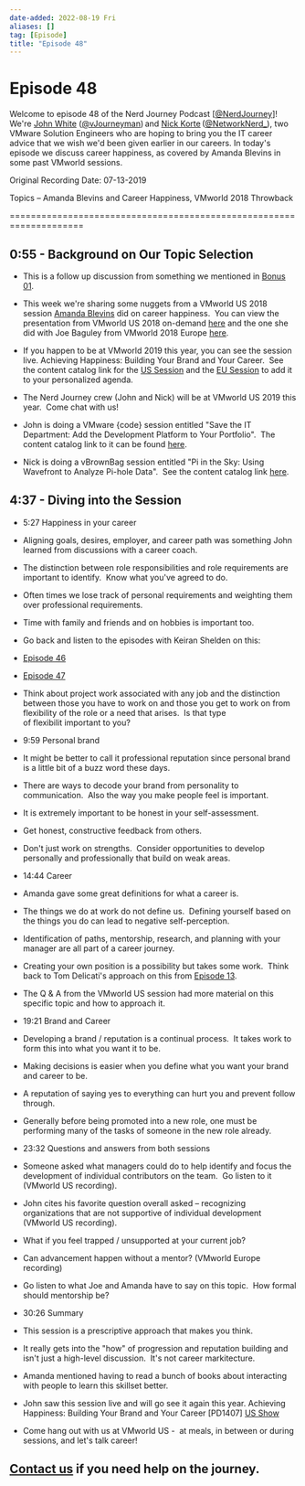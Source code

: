 ```yaml
---
date-added: 2022-08-19 Fri
aliases: []
tag: [Episode]
title: "Episode 48"
---
```


# Episode 48

Welcome to episode 48 of the Nerd Journey Podcast [[@NerdJourney](https://twitter.com/NerdJourney/)]! We're [John White](https://www.linkedin.com/in/vJourneyman/) ([@vJourneyman](https://twitter.com/vJourneyman)) and [Nick Korte](https://www.linkedin.com/in/nickkortenetworknerd/) ([@NetworkNerd_](https://twitter.com/NetworkNerd_/)), two VMware Solution Engineers who are hoping to bring you the IT career advice that we wish we'd been given earlier in our careers. In today's episode we discuss career happiness, as covered by Amanda Blevins in some past VMworld sessions.   

Original Recording Date: 07-13-2019 

Topics – Amanda Blevins and Career Happiness, VMworld 2018 Throwback 

==================================================================== 

## 0:55 - Background on Our Topic Selection 

* This is a follow up discussion from something we mentioned in [Bonus 01](http://nerd-journey.com/nerd-journey-bonus-01-vmworld-2018-experiences-vendor-announcements-and-more-professional-networking-at-conferences/). 

* This week we're sharing some nuggets from a VMworld US 2018 session [Amanda Blevins](https://twitter.com/AmandaBlev) did on career happiness.  You can view the presentation from VMworld US 2018 on-demand [here]([https://videos.vmworld.com/global/2018?q=LDT1907BU](https://videos.vmworld.com/global/2018?q=LDT1907BU)) and the one she did with Joe Baguley from VMworld 2018 Europe [here]([https://videos.vmworld.com/global/2018?q=LDT1907BE](https://videos.vmworld.com/global/2018?q=LDT1907BE)). 

* If you happen to be at VMworld 2019 this year, you can see the session live. Achieving Happiness: Building Your Brand and Your Career.  See the content catalog link for the [US Session]([https://my.vmworld.com/widget/vmware/vmworld19us/us19catalog?search=PD1407U](https://my.vmworld.com/widget/vmware/vmworld19us/us19catalog?search=PD1407U)) and the [EU Session](https://my.vmworld.com/widget/vmware/vmworld19eu/eu19catalog?search=PD1407E) to add it to your personalized agenda. 

* The Nerd Journey crew (John and Nick) will be at VMworld US 2019 this year.  Come chat with us! 

* John is doing a VMware {code} session entitled "Save the IT Department: Add the Development Platform to Your Portfolio".  The content catalog link to it can be found [here]([https://my.vmworld.com/widget/vmware/vmworld19us/us19catalog?search=%22save%20the%20it%20department%22](https://my.vmworld.com/widget/vmware/vmworld19us/us19catalog?search=%22save%20the%20it%20department%22)). 

* Nick is doing a vBrownBag session entitled "Pi in the Sky: Using Wavefront to Analyze Pi-hole Data".  See the content catalog link [here]([https://my.vmworld.com/widget/vmware/vmworld19us/us19catalog?search=%22nick%20korte%22](https://my.vmworld.com/widget/vmware/vmworld19us/us19catalog?search=%22nick%20korte%22)). 

## 4:37 - Diving into the Session 

* 5:27 Happiness in your career 

* Aligning goals, desires, employer, and career path was something John learned from discussions with a career coach. 

* The distinction between role responsibilities and role requirements are important to identify.  Know what you've agreed to do. 

* Often times we lose track of personal requirements and weighting them over professional requirements. 

* Time with family and friends and on hobbies is important too. 

* Go back and listen to the episodes with Keiran Shelden on this: 

* [Episode 46]([http://nerd-journey.com/nerd-journey-046-career-advancement-keiran-shelden-pt-1/](http://nerd-journey.com/nerd-journey-046-career-advancement-keiran-shelden-pt-1/)) 

* [Episode 47](http://nerd-journey.com/nerd-journey-047-you-your-health-and-the-datacenter-with-keiran-shelden-pt-2/) 

* Think about project work associated with any job and the distinction between those you have to work on and those you get to work on from flexibility of the role or a need that arises.  Is that type of flexibilit important to you? 

* 9:59 Personal brand 

* It might be better to call it professional reputation since personal brand is a little bit of a buzz word these days. 

* There are ways to decode your brand from personality to communication.  Also the way you make people feel is important. 

* It is extremely important to be honest in your self-assessment.   

* Get honest, constructive feedback from others. 

* Don't just work on strengths.  Consider opportunities to develop personally and professionally that build on weak areas. 

* 14:44 Career 

* Amanda gave some great definitions for what a career is. 

* The things we do at work do not define us.  Defining yourself based on the things you do can lead to negative self-perception. 

* Identification of paths, mentorship, research, and planning with your manager are all part of a career journey. 

* Creating your own position is a possibility but takes some work.  Think back to Tom Delicati's approach on this from [Episode 13](http://nerd-journey.com/nerd-journey-013-the-sniper-approach-to-job-hunting-with-tom-delicati/). 

* The Q & A from the VMworld US session had more material on this specific topic and how to approach it. 

* 19:21 Brand and Career 

* Developing a brand / reputation is a continual process.  It takes work to form this into what you want it to be. 

* Making decisions is easier when you define what you want your brand and career to be. 

* A reputation of saying yes to everything can hurt you and prevent follow through. 

* Generally before being promoted into a new role, one must be performing many of the tasks of someone in the new role already. 

* 23:32 Questions and answers from both sessions 

* Someone asked what managers could do to help identify and focus the development of individual contributors on the team.  Go listen to it (VMworld US recording). 

* John cites his favorite question overall asked – recognizing organizations that are not supportive of individual development (VMworld US recording). 

* What if you feel trapped / unsupported at your current job? 

* Can advancement happen without a mentor? (VMworld Europe recording) 

* Go listen to what Joe and Amanda have to say on this topic.  How formal should mentorship be? 

* 30:26 Summary 

* This session is a prescriptive approach that makes you think. 

* It really gets into the "how" of progression and reputation building and isn't just a high-level discussion.  It's not career markitecture. 

* Amanda mentioned having to read a bunch of books about interacting with people to learn this skillset better. 

* John saw this session live and will go see it again this year. Achieving Happiness: Building Your Brand and Your Career [PD1407] [US Show](https://my.vmworld.com/widget/vmware/vmworld19us/us19catalog?search=PD1407U) 

* Come hang out with us at VMworld US -  at meals, in between or during sessions, and let's talk career! 

## [Contact us](https://twitter.com/NerdJourney) if you need help on the journey.